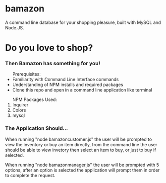 # bamazon
A command line database for your shopping pleasure, built with MySQL and Node.JS.


<h1>Do you love to shop?</h1>

<h3>Then Bamazon has something for you!</h3>

<ul>
<lead> Prerequisites:</lead>
<li> Familiarity with Command Line Interface commands</li>
<li> Understanding of NPM installs and required packages</li>
  <li> Clone this repo and open in a command line application like terminal</li>  
</ul>

<ol>
<lead> NPM Packages Used:</lead>
<li> Inquirer</li>
<li> Colors</li>
<li> mysql</li>
</ol>

<h3> The Application Should...</h3>

<p> When running "node bamazoncustomer.js" the user will be prompted to view the inventory or buy an item directly, from the command line the user should be able to view invetory then select an item to buy, or just to buy if selected.</p>



<p> When running "node bamazonmanager.js" the user will be prompted with 5 options, after an option is selected the application will prompt them in order to complete the request.</p>






